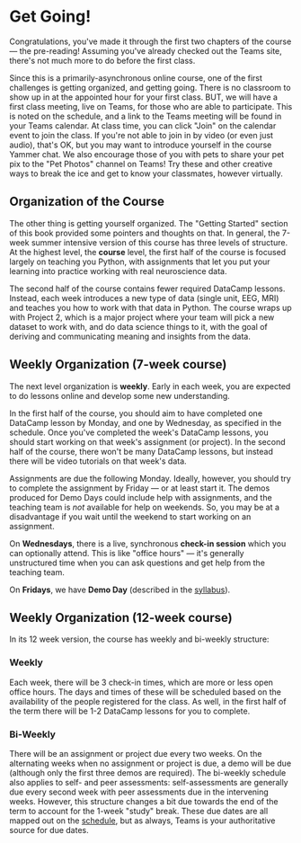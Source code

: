 # Get Going!

Congratulations, you've made it through the first two chapters of the course — the pre-reading! Assuming you've already checked out the Teams site, there's not much more to do before the first class.

Since this is a primarily-asynchronous online course, one of the first challenges is getting organized, and getting going. There is no classroom to show up in at the appointed hour for your first class. BUT, we will have a first class meeting, live on Teams, for those who are able to participate. This is noted on the schedule, and a link to the Teams meeting will be found in your Teams calendar. At class time, you can click "Join" on the calendar event to join the class. If you're not able to join in by video (or even just audio), that's OK, but you may want to introduce yourself in the course Yammer chat. We also encourage those of you with pets to share your pet pix to the "Pet Photos" channel on Teams! Try these and other creative ways to break the ice and get to know your classmates, however virtually.
## Organization of the Course

The other thing is getting yourself organized. The "Getting Started" section of this book provided some pointers and thoughts on that. In general, the 7-week summer intensive version of this course has three levels of structure. At the highest level, the **course** level, the first half of the course is focused largely on teaching you Python, with assignments that let you put your learning into practice working with real neuroscience data.

The second half of the course contains fewer required DataCamp lessons. Instead, each week introduces a new type of data (single unit, EEG, MRI) and teaches you how to work with that data in Python. The course wraps up with Project 2, which is a major project where your team will pick a new dataset to work with, and do data science things to it, with the goal of deriving and communicating meaning and insights from the data.

## Weekly Organization (7-week course)

The next level organization is **weekly**. Early in each week, you are expected to do lessons online and develop some new understanding.

In the first half of the course, you should aim to have completed one DataCamp lesson by Monday, and one by Wednesday, as specified in the schedule. Once you've completed the week's DataCamp lessons, you should start working on that week's assignment (or project). In the second half of the course, there won't be many DataCamp lessons, but instead there will be video tutorials on that week's data.

Assignments are due the following Monday. Ideally, however, you should try to complete the assignment by Friday — or at least start it. The demos produced for Demo Days could include help with assignments, and the teaching team is *not* available for help on weekends. So, you may be at a disadvantage if you wait until the weekend to start working on an assignment.

On **Wednesdays**, there is a live, synchronous **check-in session** which you can optionally attend. This is like "office hours" — it's generally unstructured time when you can ask questions and get help from the teaching team.

On **Fridays**, we have **Demo Day** (described in the [syllabus](https://dalpsychneuro.github.io/NESC_3505/syllabus#demos)).

## Weekly Organization (12-week course)

In its 12 week version, the course has weekly and bi-weekly structure:

### Weekly
Each week, there will be 3 check-in times, which are more or less open office hours. The days and times of these will be scheduled based on the availability of the people registered for the class. As well, in the first half of the term there will be 1-2 DataCamp lessons for you to complete.

### Bi-Weekly
There will be an assignment or project due every two weeks. On the alternating weeks when no assignment or project is due, a demo will be due (although only the first three demos are required). The bi-weekly schedule also applies to self- and peer assessments: self-assessments are generally due every second week with peer assessments due in the intervening weeks. However, this structure changes a bit due towards the end of the term to account for the 1-week "study" break. These due dates are all mapped out on the [schedule](https://dalpsychneuro.github.io/NESC_3505/schedule), but as always, Teams is your authoritative source for due dates.
